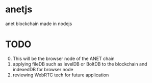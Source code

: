 # anetjs
anet blockchain made in nodejs

# TODO
0. This will be the browser node of the ANET chain
1. applying fileDB such as levelDB or BoltDB to the blockchain and indexedDB for browser node
2. reviewing WebRTC tech for future application
